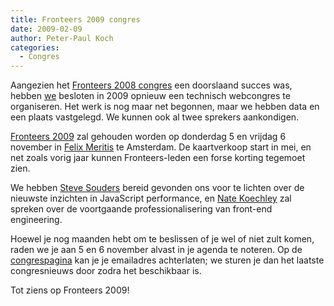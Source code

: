 ```yaml
---
title: Fronteers 2009 congres
date: 2009-02-09
author: Peter-Paul Koch
categories: 
  - Congres
---
```

Aangezien het [Fronteers 2008 congres](/congres/2008) een doorslaand succes was, hebben [we](/vereniging/commissies/congres) besloten in 2009 opnieuw een technisch webcongres te organiseren. Het werk is nog maar net begonnen, maar we hebben data en een plaats vastgelegd. We kunnen ook al twee sprekers aankondigen.

[Fronteers 2009](/congres/2009) zal gehouden worden op donderdag 5 en vrijdag 6 november in [Felix Meritis](/congres/2009/venue) te Amsterdam. De kaartverkoop start in mei, en net zoals vorig jaar kunnen Fronteers-leden een forse korting tegemoet zien.

We hebben [Steve Souders](http://stevesouders.com/) bereid gevonden ons voor te lichten over de nieuwste inzichten in JavaScript performance, en [Nate Koechley](http://nate.koechley.com) zal spreken over de voortgaande professionalisering van front-end engineering.

Hoewel je nog maanden hebt om te beslissen of je wel of niet zult komen, raden we je aan 5 en 6 november alvast in je agenda te noteren. Op de [congrespagina](/congres) kan je je emailadres achterlaten; we sturen je dan het laatste congresnieuws door zodra het beschikbaar is.

Tot ziens op Fronteers 2009!
